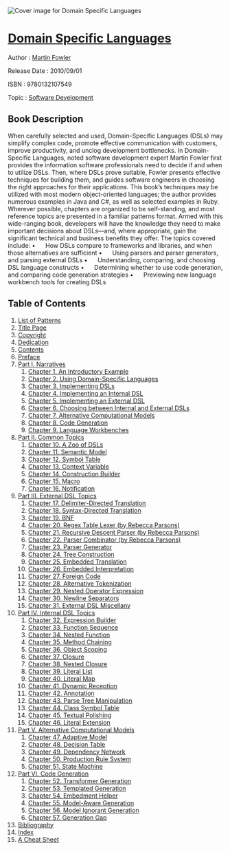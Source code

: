![Cover image for Domain Specific Languages](https://imgdetail.ebookreading.net/cover/cover/software_development/EB9780132107549.jpg)

[Domain Specific Languages](https://ebookreading.net/view/book/Domain+Specific+Languages-EB9780132107549_1.html "Domain Specific Languages")
====================================================================================================================

Author : [Martin Fowler](https://ebookreading.net/search/author/Martin+Fowler)

Release Date : 2010/09/01

ISBN : 9780132107549

Topic : [Software Development](https://ebookreading.net/search/category/software-development)

Book Description
-----------------

When carefully selected and used, Domain-Specific Languages (DSLs) may simplify complex code, promote effective communication with customers, improve productivity, and unclog development bottlenecks. In Domain-Specific Languages, noted software development expert Martin Fowler first provides the information software professionals need to decide if and when to utilize DSLs. Then, where DSLs prove suitable, Fowler presents effective techniques for building them, and guides software engineers in choosing the right approaches for their applications.
This book’s techniques may be utilized with most modern object-oriented languages; the author provides numerous examples in Java and C#, as well as selected examples in Ruby. Wherever possible, chapters are organized to be self-standing, and most reference topics are presented in a familiar patterns format.
Armed with this wide-ranging book, developers will have the knowledge they need to make important decisions about DSLs—and, where appropriate, gain the significant technical and business benefits they offer.
The topics covered include:
•      How DSLs compare to frameworks and libraries, and when those alternatives are sufficient
•      Using parsers and parser generators, and parsing external DSLs
•      Understanding, comparing, and choosing DSL language constructs
•      Determining whether to use code generation, and comparing code generation strategies
•      Previewing new language workbench tools for creating DSLs
              
Table of Contents
-----------------

1. [List of Patterns](https://ebookreading.net/view/book/Domain+Specific+Languages-EB9780132107549_2.html)
1. [Title Page](https://ebookreading.net/view/book/Domain+Specific+Languages-EB9780132107549_3.html)
1. [Copyright](https://ebookreading.net/view/book/Domain+Specific+Languages-EB9780132107549_4.html)
1. [Dedication](https://ebookreading.net/view/book/Domain+Specific+Languages-EB9780132107549_5.html)
1. [Contents](https://ebookreading.net/view/book/Domain+Specific+Languages-EB9780132107549_6.html)
1. [Preface](https://ebookreading.net/view/book/Domain+Specific+Languages-EB9780132107549_7.html)
1. [Part I. Narratives](https://ebookreading.net/view/book/Domain+Specific+Languages-EB9780132107549_8.html)
    1. [Chapter 1. An Introductory Example](https://ebookreading.net/view/book/Domain+Specific+Languages-EB9780132107549_9.html)
    1. [Chapter 2. Using Domain-Specific Languages](https://ebookreading.net/view/book/Domain+Specific+Languages-EB9780132107549_10.html)
    1. [Chapter 3. Implementing DSLs](https://ebookreading.net/view/book/Domain+Specific+Languages-EB9780132107549_11.html)
    1. [Chapter 4. Implementing an Internal DSL](https://ebookreading.net/view/book/Domain+Specific+Languages-EB9780132107549_12.html)
    1. [Chapter 5. Implementing an External DSL](https://ebookreading.net/view/book/Domain+Specific+Languages-EB9780132107549_13.html)
    1. [Chapter 6. Choosing between Internal and External DSLs](https://ebookreading.net/view/book/Domain+Specific+Languages-EB9780132107549_14.html)
    1. [Chapter 7. Alternative Computational Models](https://ebookreading.net/view/book/Domain+Specific+Languages-EB9780132107549_15.html)
    1. [Chapter 8. Code Generation](https://ebookreading.net/view/book/Domain+Specific+Languages-EB9780132107549_16.html)
    1. [Chapter 9. Language Workbenches](https://ebookreading.net/view/book/Domain+Specific+Languages-EB9780132107549_17.html)
1. [Part II. Common Topics](https://ebookreading.net/view/book/Domain+Specific+Languages-EB9780132107549_18.html#part02)
    1. [Chapter 10. A Zoo of DSLs](https://ebookreading.net/view/book/Domain+Specific+Languages-EB9780132107549_19.html)
    1. [Chapter 11. Semantic Model](https://ebookreading.net/view/book/Domain+Specific+Languages-EB9780132107549_20.html)
    1. [Chapter 12. Symbol Table](https://ebookreading.net/view/book/Domain+Specific+Languages-EB9780132107549_21.html)
    1. [Chapter 13. Context Variable](https://ebookreading.net/view/book/Domain+Specific+Languages-EB9780132107549_22.html)
    1. [Chapter 14. Construction Builder](https://ebookreading.net/view/book/Domain+Specific+Languages-EB9780132107549_23.html)
    1. [Chapter 15. Macro](https://ebookreading.net/view/book/Domain+Specific+Languages-EB9780132107549_24.html)
    1. [Chapter 16. Notification](https://ebookreading.net/view/book/Domain+Specific+Languages-EB9780132107549_25.html)
1. [Part III. External DSL Topics](https://ebookreading.net/view/book/Domain+Specific+Languages-EB9780132107549_26.html#part03)
    1. [Chapter 17. Delimiter-Directed Translation ](https://ebookreading.net/view/book/Domain+Specific+Languages-EB9780132107549_27.html)
    1. [Chapter 18. Syntax-Directed Translation](https://ebookreading.net/view/book/Domain+Specific+Languages-EB9780132107549_28.html)
    1. [Chapter 19. BNF](https://ebookreading.net/view/book/Domain+Specific+Languages-EB9780132107549_29.html)
    1. [Chapter 20. Regex Table Lexer (by Rebecca Parsons)](https://ebookreading.net/view/book/Domain+Specific+Languages-EB9780132107549_30.html)
    1. [Chapter 21. Recursive Descent Parser (by Rebecca Parsons)](https://ebookreading.net/view/book/Domain+Specific+Languages-EB9780132107549_31.html)
    1. [Chapter 22. Parser Combinator (by Rebecca Parsons)](https://ebookreading.net/view/book/Domain+Specific+Languages-EB9780132107549_32.html)
    1. [Chapter 23. Parser Generator](https://ebookreading.net/view/book/Domain+Specific+Languages-EB9780132107549_33.html)
    1. [Chapter 24. Tree Construction](https://ebookreading.net/view/book/Domain+Specific+Languages-EB9780132107549_34.html)
    1. [Chapter 25. Embedded Translation](https://ebookreading.net/view/book/Domain+Specific+Languages-EB9780132107549_35.html)
    1. [Chapter 26. Embedded Interpretation ](https://ebookreading.net/view/book/Domain+Specific+Languages-EB9780132107549_36.html)
    1. [Chapter 27. Foreign Code](https://ebookreading.net/view/book/Domain+Specific+Languages-EB9780132107549_37.html)
    1. [Chapter 28. Alternative Tokenization ](https://ebookreading.net/view/book/Domain+Specific+Languages-EB9780132107549_38.html)
    1. [Chapter 29. Nested Operator Expression](https://ebookreading.net/view/book/Domain+Specific+Languages-EB9780132107549_39.html)
    1. [Chapter 30. Newline Separators](https://ebookreading.net/view/book/Domain+Specific+Languages-EB9780132107549_40.html)
    1. [Chapter 31. External DSL Miscellany ](https://ebookreading.net/view/book/Domain+Specific+Languages-EB9780132107549_41.html)
1. [Part IV. Internal DSL Topics](https://ebookreading.net/view/book/Domain+Specific+Languages-EB9780132107549_42.html#part04)
    1. [Chapter 32. Expression Builder](https://ebookreading.net/view/book/Domain+Specific+Languages-EB9780132107549_43.html)
    1. [Chapter 33. Function Sequence](https://ebookreading.net/view/book/Domain+Specific+Languages-EB9780132107549_44.html)
    1. [Chapter 34. Nested Function](https://ebookreading.net/view/book/Domain+Specific+Languages-EB9780132107549_45.html)
    1. [Chapter 35. Method Chaining](https://ebookreading.net/view/book/Domain+Specific+Languages-EB9780132107549_46.html)
    1. [Chapter 36. Object Scoping](https://ebookreading.net/view/book/Domain+Specific+Languages-EB9780132107549_47.html)
    1. [Chapter 37. Closure](https://ebookreading.net/view/book/Domain+Specific+Languages-EB9780132107549_48.html)
    1. [Chapter 38. Nested Closure](https://ebookreading.net/view/book/Domain+Specific+Languages-EB9780132107549_49.html)
    1. [Chapter 39. Literal List](https://ebookreading.net/view/book/Domain+Specific+Languages-EB9780132107549_50.html)
    1. [Chapter 40. Literal Map](https://ebookreading.net/view/book/Domain+Specific+Languages-EB9780132107549_51.html)
    1. [Chapter 41. Dynamic Reception](https://ebookreading.net/view/book/Domain+Specific+Languages-EB9780132107549_52.html)
    1. [Chapter 42. Annotation](https://ebookreading.net/view/book/Domain+Specific+Languages-EB9780132107549_53.html)
    1. [Chapter 43. Parse Tree Manipulation ](https://ebookreading.net/view/book/Domain+Specific+Languages-EB9780132107549_54.html)
    1. [Chapter 44. Class Symbol Table](https://ebookreading.net/view/book/Domain+Specific+Languages-EB9780132107549_55.html)
    1. [Chapter 45. Textual Polishing](https://ebookreading.net/view/book/Domain+Specific+Languages-EB9780132107549_56.html)
    1. [Chapter 46. Literal Extension](https://ebookreading.net/view/book/Domain+Specific+Languages-EB9780132107549_57.html)
1. [Part V. Alternative Computational Models](https://ebookreading.net/view/book/Domain+Specific+Languages-EB9780132107549_58.html#part05)
    1. [Chapter 47. Adaptive Model](https://ebookreading.net/view/book/Domain+Specific+Languages-EB9780132107549_59.html)
    1. [Chapter 48. Decision Table](https://ebookreading.net/view/book/Domain+Specific+Languages-EB9780132107549_60.html)
    1. [Chapter 49. Dependency Network](https://ebookreading.net/view/book/Domain+Specific+Languages-EB9780132107549_61.html)
    1. [Chapter 50. Production Rule System ](https://ebookreading.net/view/book/Domain+Specific+Languages-EB9780132107549_62.html)
    1. [Chapter 51. State Machine](https://ebookreading.net/view/book/Domain+Specific+Languages-EB9780132107549_63.html)
1. [Part VI. Code Generation](https://ebookreading.net/view/book/Domain+Specific+Languages-EB9780132107549_64.html#part06)
    1. [Chapter 52. Transformer Generation](https://ebookreading.net/view/book/Domain+Specific+Languages-EB9780132107549_65.html)
    1. [Chapter 53. Templated Generation](https://ebookreading.net/view/book/Domain+Specific+Languages-EB9780132107549_66.html)
    1. [Chapter 54. Embedment Helper](https://ebookreading.net/view/book/Domain+Specific+Languages-EB9780132107549_67.html)
    1. [Chapter 55. Model-Aware Generation](https://ebookreading.net/view/book/Domain+Specific+Languages-EB9780132107549_68.html)
    1. [Chapter 56. Model Ignorant Generation ](https://ebookreading.net/view/book/Domain+Specific+Languages-EB9780132107549_69.html)
    1. [Chapter 57. Generation Gap](https://ebookreading.net/view/book/Domain+Specific+Languages-EB9780132107549_70.html)
1. [Bibliography](https://ebookreading.net/view/book/Domain+Specific+Languages-EB9780132107549_71.html)
1. [Index](https://ebookreading.net/view/book/Domain+Specific+Languages-EB9780132107549_72.html)
1. [A Cheat Sheet](https://ebookreading.net/view/book/Domain+Specific+Languages-EB9780132107549_73.html)
